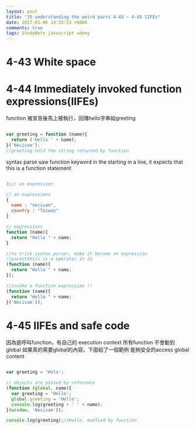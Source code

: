 ```yaml
---
layout: post
title: "JS understanding the weird parts 4-43 ~ 4-45 IIFEs"
date: 2017-01-06 14:35:53 +0800
comments: true
tags: StudyNote javascript udemy
---
```


<!--more-->

# 4-43 White space

# 4-44 Immediately invoked function expressions(IIFEs)

function 被宣告後馬上被執行，回傳hello字串給greeting

``` javascript IIFEs

var greeting = function (name){
  return ('Hello ' + name);
}('Necisam');
//greeting hold the string returned by function

```

syntax parse saw function keyword in the starting in a line, it expects that this is a function statement

``` javascript

3;// an expression

// an expressions
{
  name : "necisam",
  country : "Taiwan"
}

// expressions
function (name){
  return "Hello " + name;
}

//to trick syntax parser, make it become an expression
//parenthesis is a operator in JS
(function (name){
  return "Hello " + name;
});

//invoke a function expression !!
(function (name){
  return "Hello " + name;
}('Necisam'));

```

# 4-45 IIFEs and safe code

因為是呼叫function，有自己的 execution context
所有function 不會動到 global
如果真的需要global的內容，下面給了一個範例
能夠安全的access global content

``` javascript

var greeting = 'Hola';

// objects are passed by reference
(function (global, name){
  var greeting = 'Hello';
  global.greeting = 'Hello';
  console.log(greeting + ' ' + name);
}(window, 'Necisam'));

console.log(greeting);//Hello, modfied by function

```